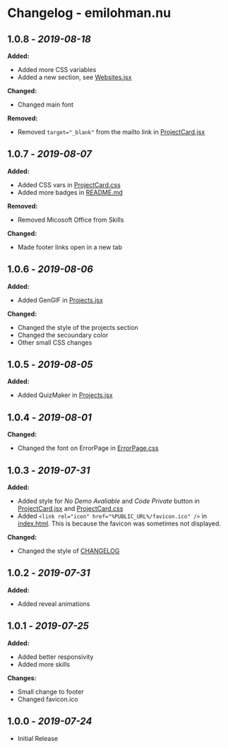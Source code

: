 # Changelog - emilohman.nu
## 1.0.8 - _2019-08-18_
**Added:**
- Added more CSS variables
- Added a new section, see [Websites.jsx](src/components/Websites/Websites.jsx)

**Changed:**
- Changed main font

**Removed:**
- Removed `target="_blank"` from the mailto link in [ProjectCard.jsx](src/components/Footer/Footer.jsx)

## 1.0.7 - _2019-08-07_
**Added:**
- Added CSS vars in [ProjectCard.css](src/components/ProjectCard/ProjectCard.css)
- Added more badges in [README.md](README.md)

**Removed:**
- Removed Micosoft Office from Skills

**Changed:**
- Made footer links open in a new tab

## 1.0.6 - _2019-08-06_
**Added:**
- Added GenGIF in [Projects.jsx](src/components/Projects/Projects.jsx)

**Changed:**
- Changed the style of the projects section
- Changed the secoundary color
- Other small CSS changes

## 1.0.5 - _2019-08-05_
**Added:**
- Added QuizMaker in [Projects.jsx](src/components/Projects/Projects.jsx)

## 1.0.4 - _2019-08-01_
**Changed:**
- Changed the font on ErrorPage in [ErrorPage.css](src/components/ErrorPage/ErrorPage.css)

## 1.0.3 - _2019-07-31_
**Added:**
- Added style for _No Demo Avaliable_ and _Code Private_ button in [ProjectCard.jsx](src/components/ProjectCard/ProjectCard.jsx) and [ProjectCard.css](src/components/ProjectCard/ProjectCard.css)
- Added `<link rel="icon" href="%PUBLIC_URL%/favicon.ico" />` in [index.html](public/index.html). This is because the favicon was sometimes not displayed.

**Changed:**
- Changed the style of [CHANGELOG](CHANGELOG.md)

## 1.0.2 - _2019-07-31_
**Added:**
- Added reveal animations

## 1.0.1 - _2019-07-25_
**Added:**
- Added better responsivity
- Added more skills

**Changes:**
- Small change to footer
- Changed favicon.ico

## 1.0.0 - _2019-07-24_
- Initial Release